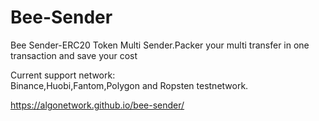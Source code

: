 # Bee-Sender
Bee Sender-ERC20 Token Multi Sender.Packer your multi transfer in one transaction and save your cost

Current support network:<br>
Binance,Huobi,Fantom,Polygon and Ropsten testnetwork.<br>

https://algonetwork.github.io/bee-sender/
